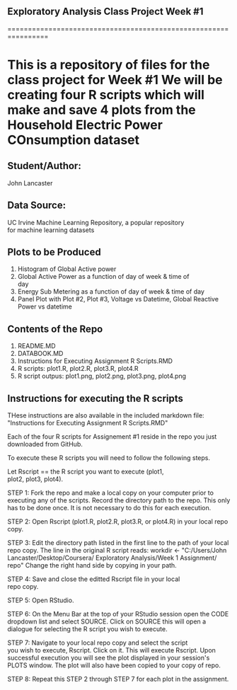 ## Exploratory Analysis Class Project Week #1
================================================================


This is a repository of files for the class project for Week #1
We will be creating four R scripts which will make and save 4 plots from the Household Electric Power COnsumption dataset
================================================================

## Student/Author:  
  John Lancaster

## Data Source:   
  UC Irvine Machine Learning Repository, a popular repository   
  for machine learning datasets


## Plots to be Produced
1) Histogram of Global Active power
2) Global Active Power as a function of day of week & time of  
   day
3) Energy Sub Metering as a function of day of week & time of 
   day
4) Panel Plot with Plot #2, Plot #3, Voltage vs Datetime, Global 
   Reactive Power vs datetime


## Contents of the Repo
1) README.MD
2) DATABOOK.MD
3) Instructions for Executing Assignment R Scripts.RMD
4) R scripts: plot1.R, plot2.R, plot3.R, plot4.R
5) R script outpus: plot1.png, plot2.png, plot3.png, plot4.png


## Instructions for executing the R scripts
THese instructions are also available in the included markdown file: "Instructions for Executing Assignment R Scripts.RMD"

Each of the four R scripts for Assignement #1 reside in the repo you just downloaded from GitHub.

To execute these R scripts you will need to follow the following steps.

  Let  Rscript == the R script you want to execute (plot1,  
  plot2, plot3, plot4).
  
  
  STEP 1: Fork the repo and make a local copy on your computer
          prior to executing any of the scripts.
          Record the directory path to the repo.
          This only has to be done once. It is not necessary to
          do this for each execution.
  
  STEP 2: Open Rscript (plot1.R, plot2.R, plot3.R, or plot4.R)
          in your local repo copy. 

  STEP 3: Edit the directory path listed in the first line to
          the path of your local repo copy.
          The line in the original R script reads:
          workdir <- "C:/Users/John Lancaster/Desktop/Coursera/
                      Exploratory Analysis/Week 1 Assignment/
                      repo"
          Change the right hand side by copying in your path.
          
  STEP 4: Save and close the editted Rscript file in your local       
          repo copy.
  
  STEP 5: Open RStudio.
  
  STEP 6: On the Menu Bar at the top of your RStudio session 
          open the CODE dropdown list and select SOURCE.
          Click on SOURCE this will open a dialogue for 
          selecting the R script you wish to execute.
          
  STEP 7: Navigate to your local repo copy and select the script   
          you wish to execute, Rscript. Click on it.
          This will execute Rscript. Upon successful execution 
          you will see the plot displayed in your session's 
          PLOTS window. The plot will also have been copied to 
          your copy of repo.
          
  STEP 8: Repeat this STEP 2 through STEP 7 for each plot in the
          assignment.



